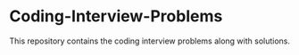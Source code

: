 # Coding-Interview-Problems
This repository contains the coding interview problems along with solutions.
